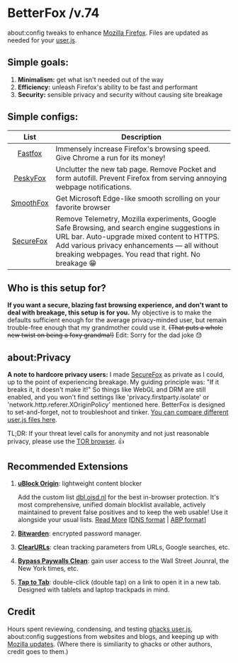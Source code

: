 # BetterFox /v.74
about:config tweaks to enhance [Mozilla Firefox](https://www.mozilla.org/en-US/firefox/new/ "Firefox Homepage"). Files are updated as needed for your [user.js](http://kb.mozillazine.org/User.js_file).


## Simple goals:
1) **Minimalism:** get what isn't needed out of the way
2) **Efficiency:** unleash Firefox's ability to be fast and performant
3) **Security:** sensible privacy and security without causing site breakage


## Simple configs:
   
| List      | Description |
|:---------:|-------------|
| [Fastfox](https://raw.githubusercontent.com/yokoffing/Better-Fox/master/FastFox.js)   | Immensely increase Firefox's browsing speed. Give Chrome a run for its money!|
| [PeskyFox](https://raw.githubusercontent.com/yokoffing/Better-Fox/master/PeskyFox.js)  | Unclutter the new tab page. Remove Pocket and form autofill. Prevent Firefox from serving annoying webpage notifications.|
| [SmoothFox](https://raw.githubusercontent.com/yokoffing/Better-Fox/master/SmoothFox.js) | Get Microsoft Edge-like smooth scrolling on your favorite browser|
| [SecureFox](https://raw.githubusercontent.com/yokoffing/Better-Fox/master/SecureFox.js) | Remove Telemetry, Mozilla experiments, Google Safe Browsing, and search engine suggestions in URL bar. Auto-upgrade mixed content to HTTPS. Add various privacy enhancements — all without breaking webpages. You read that right. No breakage 😁 |

## Who is this setup for?
**If you want a secure, blazing fast browsing experience, and don't want to deal with breakage, this setup is for you.** My objective is to make the defaults sufficient enough for the average privacy-minded user, but remain trouble-free enough that my grandmother could use it. <strike>(That puts a whole new twist on being a foxy grandma!)</strike> Edit: Sorry for the dad joke 😓


## about:Privacy
**A note to hardcore privacy users:** I made [SecureFox](https://github.com/yokoffing/Better-Fox/blob/master/SecureFox.js) as private as I could, up to the point of experiencing breakage. My guiding principle was: "If it breaks it, it doesn't make it!" So things like WebGL and DRM are still enabled, and you won't find settings like 'privacy.firstparty.isolate' or 'network.http.referer.XOriginPolicy' mentioned here. BetterFox is designed to set-and-forget, not to troubleshoot and tinker. [You can compare different user.js files here](https://yokoffing.github.io/compare-user.js/).

TL;DR: If your threat level calls for anonymity and not just reasonable privacy, please use the [TOR browser](https://www.torproject.org). 👍


## Recommended Extensions
1. **[uBlock Origin](https://addons.mozilla.org/en-US/firefox/addon/ublock-origin/)**: lightweight content blocker

   Add the custom list [dbl.oisd.nl](https://abp.oisd.nl/) for the best in-browser protection. It's most comprehensive, unified domain blocklist available, actively maintained to prevent false positives and to keep the web usable! Use it alongside your usual lists. [Read More](https://www.reddit.com/r/oisd_blocklist/comments/dwxgld/dbloisdnl_internets_1_domain_blocklist/?sort=new) [[DNS format](https://dbl.oisd.nl) | [ABP format](https://abp.oisd.nl)]

2. **[Bitwarden](https://addons.mozilla.org/en-US/firefox/addon/bitwarden-password-manager)**: encrypted password manager.

3. **[ClearURLs](https://addons.mozilla.org/en-US/firefox/addon/clearurls)**: clean tracking parameters from URLs, Google searches, etc.

4. **[Bypass Paywalls Clean](https://github.com/magnolia1234/bypass-paywalls-firefox-clean#bypass-paywalls-clean-for-firefox)**: gain user access to the Wall Street Jounral, the New York times, etc.

5. **[Tap to Tab](https://addons.mozilla.org/en-US/firefox/addon/tap-to-tab)**: double-click (double tap) on a link to open it in a new tab. Designed with tablets and laptop trackpads in mind.


## Credit
Hours spent reviewing, condensing, and testing [ghacks user.js](https://github.com/ghacksuserjs/ghacks-user.js), about:config suggestions from websites and blogs, and keeping up with [Mozilla updates](https://wiki.mozilla.org/Firefox/Roadmap/Updates). (Where there is similiarity to ghacks or other authors, credit goes to them.)
